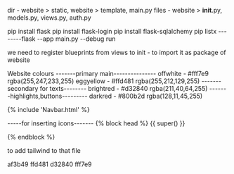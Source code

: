 dir - website > static, website > template, main.py
files - website > **init**.py, models.py, views.py, auth.py

pip install flask
pip install flask-login
pip install flask-sqlalchemy
pip listx
--------flask --app main.py --debug run

we need to register blueprints from views to init - to import it as package of website

<script
      type="'text/javascript"
      src="{{ url_for('static',filename = 'js/index.js') }}"
></script>

Website colours
-------primary main---------------
offwhite - #fff7e9 rgba(255,247,233,255)
eggyellow - #ffd481 rgba(255,212,129,255)
-------secondary for texts--------
brightred - #d32840 rgba(211,40,64,255)
-------highlights,buttons---------
darkred - #800b2d rgba(128,11,45,255)

{% include 'Navbar.html' %}

-----for inserting icons-------
{% block head %}
{{ super() }}

<link rel="shortcut icon" href="{{ url_for('static', filename='favicon.ico') }}" 
type="image/x-icon">
<link rel="icon" href="{{ url_for('static', filename='favicon.ico') }}"
type="image/x-icon">

{% endblock %}

<script src="https://cdn.tailwindcss.com"></script> to add tailwind to that file

af3b49
ffd481
d32840
fff7e9

